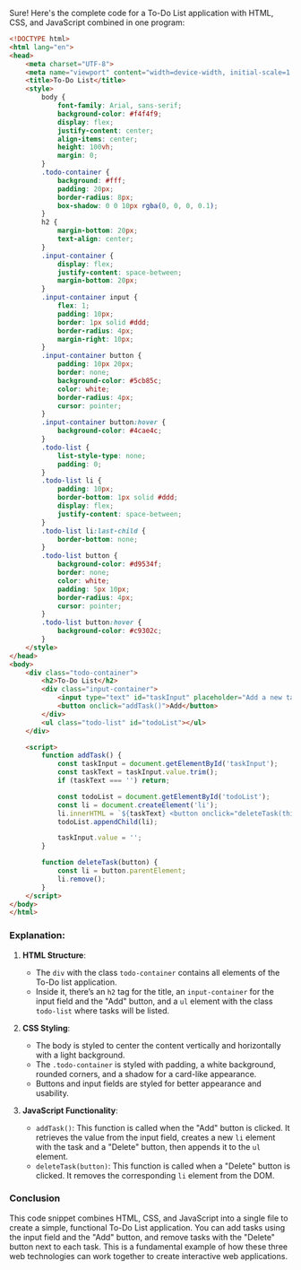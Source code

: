 Sure! Here's the complete code for a To-Do List application with HTML, CSS, and JavaScript combined in one program:

```html
<!DOCTYPE html>
<html lang="en">
<head>
    <meta charset="UTF-8">
    <meta name="viewport" content="width=device-width, initial-scale=1.0">
    <title>To-Do List</title>
    <style>
        body {
            font-family: Arial, sans-serif;
            background-color: #f4f4f9;
            display: flex;
            justify-content: center;
            align-items: center;
            height: 100vh;
            margin: 0;
        }
        .todo-container {
            background: #fff;
            padding: 20px;
            border-radius: 8px;
            box-shadow: 0 0 10px rgba(0, 0, 0, 0.1);
        }
        h2 {
            margin-bottom: 20px;
            text-align: center;
        }
        .input-container {
            display: flex;
            justify-content: space-between;
            margin-bottom: 20px;
        }
        .input-container input {
            flex: 1;
            padding: 10px;
            border: 1px solid #ddd;
            border-radius: 4px;
            margin-right: 10px;
        }
        .input-container button {
            padding: 10px 20px;
            border: none;
            background-color: #5cb85c;
            color: white;
            border-radius: 4px;
            cursor: pointer;
        }
        .input-container button:hover {
            background-color: #4cae4c;
        }
        .todo-list {
            list-style-type: none;
            padding: 0;
        }
        .todo-list li {
            padding: 10px;
            border-bottom: 1px solid #ddd;
            display: flex;
            justify-content: space-between;
        }
        .todo-list li:last-child {
            border-bottom: none;
        }
        .todo-list button {
            background-color: #d9534f;
            border: none;
            color: white;
            padding: 5px 10px;
            border-radius: 4px;
            cursor: pointer;
        }
        .todo-list button:hover {
            background-color: #c9302c;
        }
    </style>
</head>
<body>
    <div class="todo-container">
        <h2>To-Do List</h2>
        <div class="input-container">
            <input type="text" id="taskInput" placeholder="Add a new task">
            <button onclick="addTask()">Add</button>
        </div>
        <ul class="todo-list" id="todoList"></ul>
    </div>

    <script>
        function addTask() {
            const taskInput = document.getElementById('taskInput');
            const taskText = taskInput.value.trim();
            if (taskText === '') return;

            const todoList = document.getElementById('todoList');
            const li = document.createElement('li');
            li.innerHTML = `${taskText} <button onclick="deleteTask(this)">Delete</button>`;
            todoList.appendChild(li);

            taskInput.value = '';
        }

        function deleteTask(button) {
            const li = button.parentElement;
            li.remove();
        }
    </script>
</body>
</html>
```

### Explanation:

1. **HTML Structure**:
    - The `div` with the class `todo-container` contains all elements of the To-Do list application.
    - Inside it, there’s an `h2` tag for the title, an `input-container` for the input field and the "Add" button, and a `ul` element with the class `todo-list` where tasks will be listed.

2. **CSS Styling**:
    - The body is styled to center the content vertically and horizontally with a light background.
    - The `.todo-container` is styled with padding, a white background, rounded corners, and a shadow for a card-like appearance.
    - Buttons and input fields are styled for better appearance and usability.

3. **JavaScript Functionality**:
    - `addTask()`: This function is called when the "Add" button is clicked. It retrieves the value from the input field, creates a new `li` element with the task and a "Delete" button, then appends it to the `ul` element.
    - `deleteTask(button)`: This function is called when a "Delete" button is clicked. It removes the corresponding `li` element from the DOM.

### Conclusion

This code snippet combines HTML, CSS, and JavaScript into a single file to create a simple, functional To-Do List application. You can add tasks using the input field and the "Add" button, and remove tasks with the "Delete" button next to each task. This is a fundamental example of how these three web technologies can work together to create interactive web applications.
